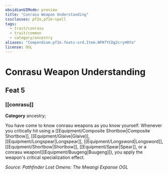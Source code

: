 ```yaml
---
obsidianUIMode: preview
title: "Conrasu Weapon Understanding"
cssclasses: pf2e,pf2e-spell
tags:
  - trait/conrasu
  - trait/common
  - category/ancestry
aliases: "Compendium.pf2e.feats-srd.Item.NPATYCDg2cryH0Ya"
license: OGL
---
```

# Conrasu Weapon Understanding
## Feat 5
### [[conrasu]]

**Category** ancestry; 




You have come to know conrasu weapons as you know yourself. Whenever you critically hit using a [[Equipment/Composite Shortbow|Composite Shortbow]], [[Equipment/Glaive|Glaive]], [[Equipment/Longspear|Longspear]], [[Equipment/Longsword|Longsword]], [[Equipment/Shortbow|Shortbow]], [[Equipment/Spear|Spear]], or a conrasu weapon([[Equipment/Buugeng|Buugeng]]), you apply the weapon's critical specialization effect.

*Source: Pathfinder Lost Omens: The Mwangi Expanse*
*OGL*